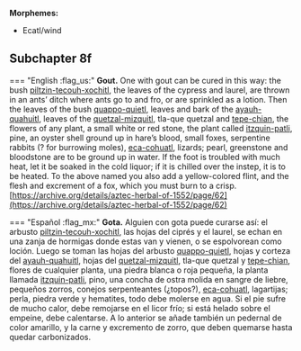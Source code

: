 
**Morphemes:**

- Ecatl/wind

## Subchapter 8f  

=== "English :flag_us:"
    **Gout.** One with gout can be cured in this way: the bush [piltzin-tecouh-xochitl](Piltzinte-couh-xochitl.md), the leaves of the cypress and laurel, are thrown in an ants’ ditch where ants go to and fro, or are sprinkled as a lotion. Then the leaves of the bush [quappo-quietl](Quappo-quietl.md), leaves and bark of the [ayauh-quahuitl](Ayauh-quahuitl.md), leaves of the [quetzal-mizquitl](Quetzal-misquitl.md), tla-que quetzal and [tepe-chian](Tepe-chian.md), the flowers of any plant, a small white or red stone, the plant called [itzquin-patli](Itzquin-patli.md), pine, an oyster shell ground up in hare’s blood, small foxes, serpentine rabbits (? for burrowing moles), [eca-cohuatl](eca-cohuatl.md), lizards; pearl, greenstone and bloodstone are to be ground up in water. If the foot is troubled with much heat, let it be soaked in the cold liquor; if it is chilled over the instep, it is to be heated. To the above named you also add a yellow-colored flint, and the flesh and excrement of a fox, which you must burn to a crisp.  
    [https://archive.org/details/aztec-herbal-of-1552/page/62](https://archive.org/details/aztec-herbal-of-1552/page/62)  


=== "Español :flag_mx:"
    **Gota.** Alguien con gota puede curarse así: el arbusto [piltzin-tecouh-xochitl](Piltzinte-couh-xochitl.md), las hojas del ciprés y el laurel, se echan en una zanja de hormigas donde estas van y vienen, o se espolvorean como loción. Luego se toman las hojas del arbusto [quappo-quietl](Quappo-quietl.md), hojas y corteza del [ayauh-quahuitl](Ayauh-quahuitl.md), hojas del [quetzal-mizquitl](Quetzal-misquitl.md), tla-que quetzal y [tepe-chian](Tepe-chian.md), flores de cualquier planta, una piedra blanca o roja pequeña, la planta llamada [itzquin-patli](Itzquin-patli.md), pino, una concha de ostra molida en sangre de liebre, pequeños zorros, conejos serpenteantes (¿topos?), [eca-cohuatl](eca-cohuatl.md), lagartijas; perla, piedra verde y hematites, todo debe molerse en agua. Si el pie sufre de mucho calor, debe remojarse en el licor frío; si está helado sobre el empeine, debe calentarse. A lo anterior se añade también un pedernal de color amarillo, y la carne y excremento de zorro, que deben quemarse hasta quedar carbonizados.  

